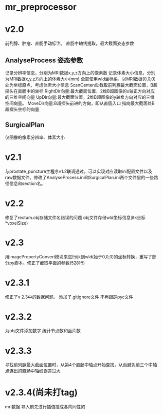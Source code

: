 # mr_preprocessor

# v2.0
前列腺、肿瘤、直肠手动标注。
直肠中轴线提取，最大截面姿态参数

## AnalyseProcess 姿态参数
记录分辨率信息，分别为MRI数据x,y,z方向上的像素数
记录体素大小信息，分别为MRI数据x,y,z方向上的体素大小(mm)
全部使用wld坐标系，以MRI数据(0,0,0)处为坐标原点，考虑体素大小信息
ScanCenter点:截取前列腺最大截面位置，B超探头在直肠中的坐标
RightDir向量:最大截面位置，2维B超图像的x轴正方向对应的三维空间向量
UpDir向量:最大截面位置，2维B超图像的y轴负方向对应的三维空间向量。
MoveDir向量:B超探头前进的方向，即从直肠入口 指向最大截面处B超探头坐标的向量
## SurgicalPlan 
仅图像的像素分辨率、体素大小

# v2.1
与prostate_puncture主程序v1.2联调通过。可以实现对应读取ini配置文件以及raw数据文件。修改了AnalyseProcess.ini和SurgicalPlan.ini两个文件里的一些路径信息和section名。

# v2.2
修复了rectum.obj存储文件名错误的问题
obj文件存储wld坐标信息(itk坐标*voxelSize)

# v2.3
用imagePropertyConvert模块来进行ijk到wld(始于0,0,0)的坐标转换，重写了部分py脚本。修正了截取平面的参数(528行) 

# v2.3.1
修正了v 2.3中的数据问题。
添加了.gitignore文件 不再跟踪pyc文件

# v2.3.2
为obj文件添加数字 统计节点数和面片数

# v2.3.3
寻找前列腺最大截面位置时，从第4个直肠中轴点开始查找，从而避免前三个中轴点连出的直肠中轴线误差过大

# v2.3.4(尚未打tag)
mri数据 导入前先进行插值插成各向同性的